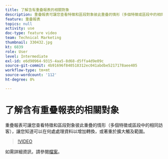 ```yaml
---
title: 了解含有重疊報表的相關對象
description: 重疊報表可讓您查看特徵和區段對象彼此重疊的情形（多個特徵或區段中的相同訪客），讓您知道可以在何處處理資料以增加轉換，或著重於擴大觸及範圍。
feature: 重疊報表
topics: null
activity: use
doc-type: feature video
team: Technical Marketing
thumbnail: 330432.jpg
kt: 6839
role: User
level: Intermediate
exl-id: e6d90964-9315-4aa5-8d68-d5ffa4d9e09c
source-git-commit: 4b91696f840518312ec041abdbe5217178aee405
workflow-type: tm+mt
source-wordcount: '112'
ht-degree: 0%

---
```


# 了解含有重疊報表的相關對象

重疊報表可讓您查看特徵和區段對象彼此重疊的情形（多個特徵或區段中的相同訪客），讓您知道可以在何處處理資料以增加轉換，或著重於擴大觸及範圍。

>[!VIDEO](https://video.tv.adobe.com/v/330432/?quality=12&learn=on)

如需詳細資訊，請參閱[檔案](https://experienceleague.adobe.com/docs/audience-manager/user-guide/reporting/interactive-and-overlap-reports/dynamic-reports.html#reporting)。
